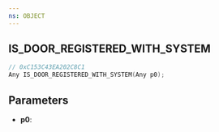 ```yaml
---
ns: OBJECT
---
```

## IS_DOOR_REGISTERED_WITH_SYSTEM

```c
// 0xC153C43EA202C8C1
Any IS_DOOR_REGISTERED_WITH_SYSTEM(Any p0);
```

## Parameters
* **p0**:
